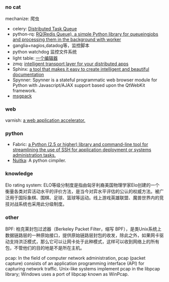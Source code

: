 ### no cat ###

mechanize: 爬虫
- celery: [Distributed Task Queue](http://www.celeryproject.org/)
- python-rq: [RQ(Redis Queue), a simple Python library for queueingjobs and processing them in the background with worker](http://python-rq.org/)
- ganglia+nagios,datadog等，监控脚本
- python watchdog 监控文件系统
- light table: [一个编辑器](http://www.lighttable.com/)
- zmq: [intelligent transport layer for your distributed apps](http://zeromq.org/intro:read-the-manual)
- Sphinx: [ a tool that makes it easy to create intelligent and beautiful documentation](http://sphinx-doc.org/index.html)
- Spynner: Spynner is a stateful programmatic web browser module for Python with Javascript/AJAX support based upon the QtWebKit framework.
- [msgpack](http://msgpack.org/)

### web ###

varnish: [a web application accelerator.](https://www.varnish-cache.org)


### python ###
- Fabric: [a Python (2.5 or higher) library and command-line tool for streamlining the use of SSH for application deployment or systems administration tasks.](http://docs.fabfile.org/)
- [Nuitka](http://nuitka.net/): A python cimpiler.


### knowledge ###
Elo rating system: ELO等级分制度是指由匈牙利裔美国物理学家Elo创建的一个衡量各类对弈活动水平的评价方法，是当今对弈水平评估的公认的权威方法。被广泛用于国际象棋、围棋、足球、篮球等运动。线上游戏英雄联盟、魔兽世界内的竞技对战系统也采用此分级制度。

### other ###

BPF: 柏克莱封包过滤器（Berkeley Packet Filter，缩写 BPF），是类Unix系统上数据链路层的一种原始接口，提供原始链路层封包的收发，除此之外，如果网卡驱动支持洪泛模式，那么它可以让网卡处于此种模式，这样可以收到网络上的所有包，不管他们的目的地是不是所在主机。


pcap: In the field of computer network administration, pcap (packet capture) consists of an application programming interface (API) for capturing network traffic. Unix-like systems implement pcap in the libpcap library; Windows uses a port of libpcap known as WinPcap.
